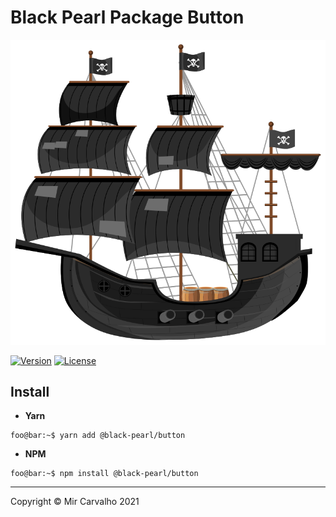 # Black Pearl Package Button

<!-- Banner -->

[![Banner](../../.github/assets/black-pearl.svg)](https://github.com/deppbrazil/black-pearl)

[![Version](https://img.shields.io/npm/v/@black-pearl/button.svg?color=brightgreen)](https://www.npmjs.com/package/@black-pearl/core)
[![License](https://img.shields.io/badge/license-MIT-brightgreen.svg)](./LICENSE)

## Install

-   **Yarn**

```console
foo@bar:~$ yarn add @black-pearl/button
```

-   **NPM**

```console
foo@bar:~$ npm install @black-pearl/button
```

* * *

Copyright © Mir Carvalho 2021
